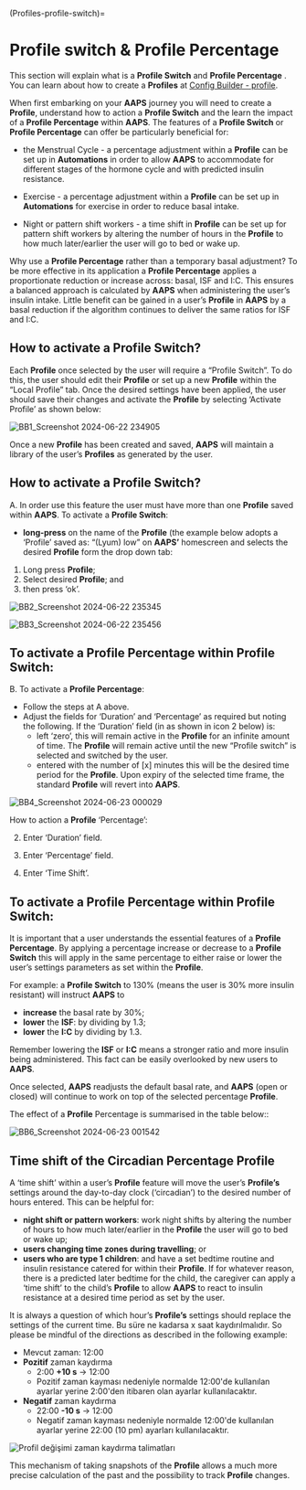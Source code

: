 (Profiles-profile-switch)=

# Profile switch & Profile Percentage

This section will explain what is a **Profile Switch** and **Profile Percentage** . You can learn about how to create a **Profiles** at [Config Builder - profile](Config-Builder-profile).

When first embarking on your **AAPS** journey you will need to create a **Profile**, understand how to action a **Profile Switch** and the learn the impact of a **Profile Percentage** within **AAPS**. The features of a **Profile Switch** or **Profile Percentage** can offer be particularly beneficial for:

- the Menstrual Cycle - a percentage adjustment within a **Profile** can be set up in **Automations** in order to allow **AAPS** to accommodate for different stages of the hormone cycle and with predicted insulin resistance.

- Exercise - a percentage adjustment within a **Profile** can be set up in **Automations** for exercise in order to reduce basal intake.

- Night or pattern shift workers - a time shift in **Profile** can be set up for pattern shift workers by altering the number of hours in the **Profile** to how much later/earlier the user will go to bed or wake up.

Why use a **Profile Percentage** rather than a temporary basal adjustment? To be more effective in its application a **Profile Percentage** applies a proportionate reduction or increase across: basal, ISF and I:C. This ensures a balanced approach is calculated by **AAPS** when administering the user’s insulin intake. Little benefit can be gained in a user’s **Profile** in **AAPS** by a basal reduction if the algorithm continues to deliver the same ratios for ISF and I:C.

## How to activate a Profile Switch?

Each **Profile** once selected by the user will require a “Profile Switch”. To do this, the user should edit their **Profile** or set up a new **Profile** within the “Local Profile” tab. Once the desired settings have been applied, the user should save their changes and activate the **Profile** by selecting ‘Activate Profile’ as shown below:

![BB1_Screenshot 2024-06-22 234905](https://github.com/openaps/AndroidAPSdocs/assets/137224335/ecf5cc03-1e72-4521-92de-532fb3f0b287)

Once a new **Profile** has been created and saved, **AAPS** will maintain a library of the user’s **Profiles** as generated by the user.

## How to activate a Profile Switch?

A. In order use this feature the user must have more than one **Profile** saved within **AAPS**. To activate a **Profile Switch**:

- **long-press** on the name of the **Profile** (the example below adopts a ‘Profile’ saved as: “(Lyum) low” on **AAPS’** homescreen and selects the desired **Profile** form the drop down tab:

1. Long press **Profile**;
2. Select desired **Profile**; and
3. then press ‘ok’.

![BB2_Screenshot 2024-06-22 235345](https://github.com/openaps/AndroidAPSdocs/assets/137224335/ddf74092-fd33-4ac2-9aff-636eca676d33)

![BB3_Screenshot 2024-06-22 235456](https://github.com/openaps/AndroidAPSdocs/assets/137224335/3e973822-f51e-4af0-b64c-5f4873fd6800)

## To activate a Profile Percentage within Profile Switch:

B. To activate a **Profile Percentage**:

- Follow the steps at A above.
- Adjust the fields for ‘Duration’ and ‘Percentage’ as required but noting the following. If the ‘Duration’ field (in as shown in icon 2 below) is: 
    - left ‘zero’, this will remain active in the **Profile** for an infinite amount of time. The **Profile** will remain active until the new “Profile switch” is selected and switched by the user.
    - entered with the number of [x] minutes this will be the desired time period for the **Profile**. Upon expiry of the selected time frame, the standard **Profile** will revert into **AAPS**.

![BB4_Screenshot 2024-06-23 000029](https://github.com/openaps/AndroidAPSdocs/assets/137224335/2db86111-1a48-4f98-b501-53d6eb692595)

How to action a **Profile** ‘Percentage’:

2. Enter ‘Duration’ field.

3. Enter ‘Percentage’ field.

4. Enter ‘Time Shift’.

## To activate a Profile Percentage within Profile Switch:

It is important that a user understands the essential features of a **Profile Percentage**. By applying a percentage increase or decrease to a **Profile Switch** this will apply in the same percentage to either raise or lower the user’s settings parameters as set within the **Profile**.

For example: a **Profile Switch** to 130% (means the user is 30% more insulin resistant) will instruct **AAPS** to

- **increase** the basal rate by 30%; 
- **lower** the **ISF**: by dividing by 1.3;
- **lower** the **I:C** by dividing by 1.3.

Remember lowering the **ISF** or **I:C** means a stronger ratio and more insulin being administered. This fact can be easily overlooked by new users to **AAPS**.

Once selected, **AAPS** readjusts the default basal rate, and **AAPS** (open or closed) will continue to work on top of the selected percentage **Profile**.

The effect of a **Profile** Percentage is summarised in the table below::

![BB6_Screenshot 2024-06-23 001542](https://github.com/openaps/AndroidAPSdocs/assets/137224335/db48f504-2249-4b94-b406-57524fe69322)

## Time shift of the Circadian Percentage Profile

A ‘time shift’ within a user’s **Profile** feature will move the user’s **Profile’s** settings around the day-to-day clock (‘circadian’) to the desired number of hours entered. This can be helpful for:

- **night shift or pattern workers**: work night shifts by altering the number of hours to how much later/earlier in the **Profile** the user will go to bed or wake up; 
- **users changing time zones during travelling**; or
- **users who are type 1 children**: and have a set bedtime routine and insulin resistance catered for within their **Profile**. If for whatever reason, there is a predicted later bedtime for the child, the caregiver can apply a ‘time shift’ to the child’s **Profile** to allow **AAPS** to react to insulin resistance at a desired time period as set by the user.

It is always a question of which hour’s **Profile’s** settings should replace the settings of the current time. Bu süre ne kadarsa x saat kaydırılmalıdır. So please be mindful of the directions as described in the following example:

- Mevcut zaman: 12:00
- **Pozitif** zaman kaydırma 
    - 2:00 **+10 s** -> 12:00
    - Pozitif zaman kayması nedeniyle normalde 12:00'de kullanılan ayarlar yerine 2:00'den itibaren olan ayarlar kullanılacaktır.
- **Negatif** zaman kaydırma 
    - 22:00 **-10 s** -> 12:00
    - Negatif zaman kayması nedeniyle normalde 12:00'de kullanılan ayarlar yerine 22:00 (10 pm) ayarları kullanılacaktır.

![Profil değişimi zaman kaydırma talimatları](../images/ProfileSwitch_PlusMinus2.png)

This mechanism of taking snapshots of the **Profile** allows a much more precise calculation of the past and the possibility to track **Profile** changes.